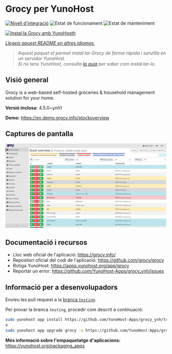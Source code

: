 <!--
N.B.: Aquest README ha estat generat automàticament per <https://github.com/YunoHost/apps/tree/master/tools/readme_generator>
NO s'ha de modificar manualment.
-->

# Grocy per YunoHost

[![Nivell d'integració](https://apps.yunohost.org/badge/integration/grocy)](https://ci-apps.yunohost.org/ci/apps/grocy/)
![Estat de funcionament](https://apps.yunohost.org/badge/state/grocy)
![Estat de manteniment](https://apps.yunohost.org/badge/maintained/grocy)

[![Instal·la Grocy amb YunoHosth](https://install-app.yunohost.org/install-with-yunohost.svg)](https://install-app.yunohost.org/?app=grocy)

*[Llegeix aquest README en altres idiomes.](./ALL_README.md)*

> *Aquest paquet et permet instal·lar Grocy de forma ràpida i senzilla en un servidor YunoHost.*  
> *Si no tens YunoHost, consulta [la guia](https://yunohost.org/install) per saber com instal·lar-lo.*

## Visió general

Grocy is a web-based self-hosted groceries & household management solution for your home.

**Versió inclosa:** 4.5.0~ynh1

**Demo:** <https://en.demo.grocy.info/stockoverview>

## Captures de pantalla

![Captures de pantalla de Grocy](./doc/screenshots/stock-en.png)

## Documentació i recursos

- Lloc web oficial de l'aplicació: <https://grocy.info/>
- Repositori oficial del codi de l'aplicació: <https://github.com/grocy/grocy>
- Botiga YunoHost: <https://apps.yunohost.org/app/grocy>
- Reportar un error: <https://github.com/YunoHost-Apps/grocy_ynh/issues>

## Informació per a desenvolupadors

Envieu les pull request a la [branca `testing`](https://github.com/YunoHost-Apps/grocy_ynh/tree/testing).

Per provar la branca `testing`, procedir com descrit a continuació:

```bash
sudo yunohost app install https://github.com/YunoHost-Apps/grocy_ynh/tree/testing --debug
o
sudo yunohost app upgrade grocy -u https://github.com/YunoHost-Apps/grocy_ynh/tree/testing --debug
```

**Més informació sobre l'empaquetatge d'aplicacions:** <https://yunohost.org/packaging_apps>
